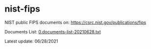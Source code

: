 # nist-fips
NIST public FIPS documents on: https://csrc.nist.gov/publications/fips

Documents List: [0.documents-list-20210628.txt](0.0.documents-list-20210628.txt)

Latest update: 06/28/2021
